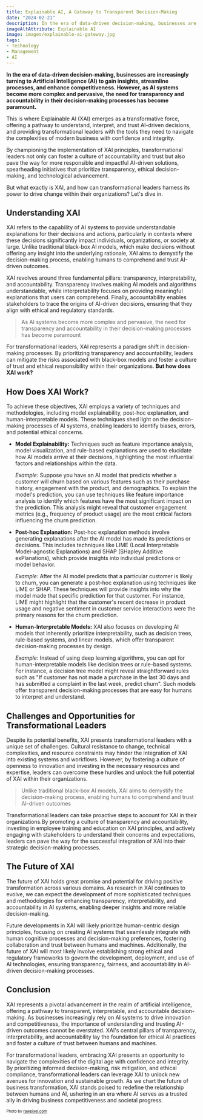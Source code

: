 ```yaml
---
title: Explainable AI, A Gateway to Transparent Decision-Making 
date: "2024-02-21"
description: In the era of data-driven decision-making, businesses are increasingly turning to Artificial Intelligence (AI) to gain insights, streamline processes, and enhance competitiveness. However, as AI systems become more complex and pervasive, the need for transparency and accountability in their decision-making processes has become paramount. 
imageAltAttribute: Explainable AI
image: images/explainable-ai-gateway.jpg
tags:
- Technology
- Management
- AI
---
```


**In the era of data-driven decision-making, businesses are increasingly turning to Artificial Intelligence (AI) to gain insights, streamline processes, and enhance competitiveness. However, as AI systems become more complex and pervasive, the need for transparency and accountability in their decision-making processes has become paramount.**

This is where Explainable AI (XAI) emerges as a transformative force, offering a pathway to understand, interpret, and trust AI-driven decisions, and providing transformational leaders with the tools they need to navigate the complexities of modern business with confidence and integrity.

By championing the implementation of XAI principles, transformational leaders not only can foster a culture of accountability and trust but also pave the way for more responsible and impactful AI-driven solutions, spearheading initiatives that prioritize transparency, ethical decision-making, and technological advancement.

But what exactly is XAI, and how can transformational leaders harness its power to drive change within their organizations? Let's dive in.

## Understanding XAI

XAI refers to the capability of AI systems to provide understandable explanations for their decisions and actions, particularly in contexts where these decisions significantly impact individuals, organizations, or society at large. Unlike traditional black-box AI models, which make decisions without offering any insight into the underlying rationale, XAI aims to demystify the decision-making process, enabling humans to comprehend and trust AI-driven outcomes.

XAI revolves around three fundamental pillars: transparency, interpretability, and accountability. Transparency involves making AI models and algorithms understandable, while interpretability focuses on providing meaningful explanations that users can comprehend. Finally, accountability enables stakeholders to trace the origins of AI-driven decisions, ensuring that they align with ethical and regulatory standards.

> As AI systems become more complex and pervasive, the need for transparency and accountability in their decision-making processes has become paramount

For transformational leaders, XAI represents a paradigm shift in decision-making processes. By prioritizing transparency and accountability, leaders can mitigate the risks associated with black-box models and foster a culture of trust and ethical responsibility within their organizations. **But how does XAI work?**

## How Does XAI Work?

To achieve these objectives, XAI employs a variety of techniques and methodologies, including model explainability, post-hoc explanation, and human-interpretable models. These techniques shed light on the decision-making processes of AI systems, enabling leaders to identify biases, errors, and potential ethical concerns.

-   **Model Explainability:** Techniques such as feature importance analysis, model visualization, and rule-based explanations are used to elucidate how AI models arrive at their decisions, highlighting the most influential factors and relationships within the data.

    *Example:* Suppose you have an AI model that predicts whether a customer will churn based on various features such as their purchase history, engagement with the product, and demographics. To explain the model's prediction, you can use techniques like feature importance analysis to identify which features have the most significant impact on the prediction. This analysis might reveal that customer engagement metrics (e.g., frequency of product usage) are the most critical factors influencing the churn prediction.

-   **Post-hoc Explanation:** Post-hoc explanation methods involve generating explanations after the AI model has made its predictions or decisions. This includes techniques like LIME (Local Interpretable Model-agnostic Explanations) and SHAP (SHapley Additive exPlanations), which provide insights into individual predictions or model behavior.

    *Example:* After the AI model predicts that a particular customer is likely to churn, you can generate a post-hoc explanation using techniques like LIME or SHAP. These techniques will provide insights into why the model made that specific prediction for that customer. For instance, LIME might highlight that the customer's recent decrease in product usage and negative sentiment in customer service interactions were the primary reasons for the churn prediction.

-   **Human-Interpretable Models:** XAI also focuses on developing AI models that inherently prioritize interpretability, such as decision trees, rule-based systems, and linear models, which offer transparent decision-making processes by design.

    *Example:* Instead of using deep learning algorithms, you can opt for human-interpretable models like decision trees or rule-based systems. For instance, a decision tree model might reveal straightforward rules such as "If customer has not made a purchase in the last 30 days and has submitted a complaint in the last week, predict churn". Such models offer transparent decision-making processes that are easy for humans to interpret and understand.

## Challenges and Opportunities for Transformational Leaders

Despite its potential benefits, XAI presents transformational leaders with a unique set of challenges. Cultural resistance to change, technical complexities, and resource constraints may hinder the integration of XAI into existing systems and workflows. However, by fostering a culture of openness to innovation and investing in the necessary resources and expertise, leaders can overcome these hurdles and unlock the full potential of XAI within their organizations.

> Unlike traditional black-box AI models, XAI aims to demystify the decision-making process, enabling humans to comprehend and trust AI-driven outcomes

Transformational leaders can take proactive steps to account for XAI in their organizations.By promoting a culture of transparency and accountability, investing in employee training and education on XAI principles, and actively engaging with stakeholders to understand their concerns and expectations, leaders can pave the way for the successful integration of XAI into their strategic decision-making processes.

## The Future of XAI

The future of XAI holds great promise and potential for driving positive transformation across various domains. As research in XAI continues to evolve, we can expect the development of more sophisticated techniques and methodologies for enhancing transparency, interpretability, and accountability in AI systems, enabling deeper insights and more reliable decision-making.

Future developments in XAI will likely prioritize human-centric design principles, focusing on creating AI systems that seamlessly integrate with human cognitive processes and decision-making preferences, fostering collaboration and trust between humans and machines. Additionally, the future of XAI will most likely involve establishing strong ethical and regulatory frameworks to govern the development, deployment, and use of AI technologies, ensuring transparency, fairness, and accountability in AI-driven decision-making processes.

## Conclusion

XAI represents a pivotal advancement in the realm of artificial intelligence, offering a pathway to transparent, interpretable, and accountable decision-making. As businesses increasingly rely on AI systems to drive innovation and competitiveness, the importance of understanding and trusting AI-driven outcomes cannot be overstated. XAI's central pillars of transparency, interpretability, and accountability lay the foundation for ethical AI practices and foster a culture of trust between humans and machines.

For transformational leaders, embracing XAI presents an opportunity to navigate the complexities of the digital age with confidence and integrity. By prioritizing informed decision-making, risk mitigation, and ethical compliance, transformational leaders can leverage XAI to unlock new avenues for innovation and sustainable growth. As we chart the future of business transformation, XAI stands poised to redefine the relationship between humans and AI, ushering in an era where AI serves as a trusted ally in driving business competitiveness and societal progress.

<p style= "font-size:10px;">Photo by <a href="https://www.freepik.es/foto-gratis/tecnologia-fondo-toque-humano-nueva-version-moderna-creacion-adan_17851045.htm#fromView=search&page=1&position=2&uuid=5beba50a-89c4-421c-9994-61b00ea4483d" target="_blank">rawpixel.com</a></p>
